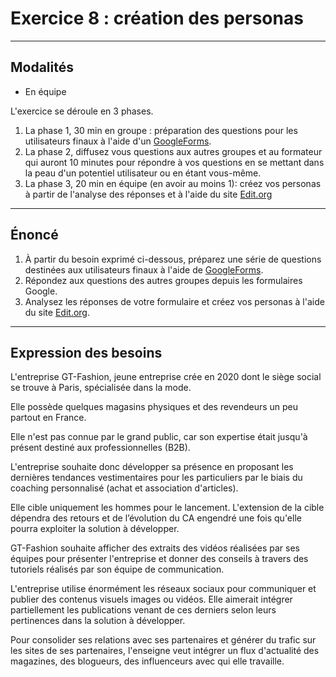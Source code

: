 # Exercice 8 : création des personas

---

## Modalités

- En équipe

L'exercice se déroule en 3 phases.
1. La phase 1, 30 min en groupe : préparation des questions pour les utilisateurs finaux à l'aide d'un [GoogleForms](https://docs.google.com/forms/u/0/).
2. La phase 2, diffusez vous questions aux autres groupes et au formateur qui auront 10 minutes pour répondre à vos questions en se mettant dans la peau d'un potentiel utilisateur ou en étant vous-même.
3. La phase 3, 20 min en équipe (en avoir au moins 1): créez vos personas à partir de l'analyse des réponses et à l'aide du site [Edit.org](https://edit.org/fr/blog/user-persona-online-editable-templates-examples)

---

## Énoncé

1. À partir du besoin exprimé ci-dessous, préparez une série de questions destinées aux utilisateurs finaux à l'aide de [GoogleForms](https://docs.google.com/forms/u/0/).
2. Répondez aux questions des autres groupes depuis les formulaires Google.
3. Analysez les réponses de votre formulaire et créez vos personas à l'aide du site [Edit.org](https://edit.org/fr/blog/user-persona-online-editable-templates-examples).

---

## Expression des besoins

L'entreprise GT-Fashion, jeune entreprise crée en 2020 dont le siège social se trouve à Paris, spécialisée dans la mode.

Elle possède quelques magasins physiques et des revendeurs un peu partout en France.

Elle n'est pas connue par le grand public, car son expertise était jusqu'à présent destiné aux professionnelles (B2B).

L'entreprise souhaite donc développer sa présence en proposant les dernières tendances vestimentaires pour les particuliers par le biais du coaching personnalisé (achat et association d'articles).

Elle cible uniquement les hommes pour le lancement. L'extension de la cible dépendra des retours et de l’évolution du CA engendré une fois qu'elle pourra exploiter la solution à développer.

GT-Fashion souhaite afficher des extraits des vidéos réalisées par ses équipes pour présenter l'entreprise et donner des conseils à travers des tutoriels réalisés par son équipe de communication.

L'entreprise utilise énormément les réseaux sociaux pour communiquer et publier des contenus visuels images ou vidéos. 
Elle aimerait intégrer partiellement les publications venant de ces derniers selon leurs pertinences dans la solution à développer.

Pour consolider ses relations avec ses partenaires et générer du trafic sur les sites de ses partenaires, l'enseigne veut intégrer un flux d'actualité des magazines, des blogueurs, des influenceurs avec qui elle travaille.